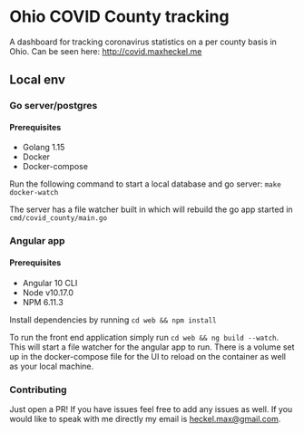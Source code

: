 # Ohio COVID County tracking
A dashboard for tracking coronavirus statistics on a per county basis in Ohio.  Can be seen here: http://covid.maxheckel.me

## Local env
### Go server/postgres
#### Prerequisites
- Golang 1.15
- Docker
- Docker-compose

Run the following command to start a local database and go server:
`make docker-watch`

The server has a file watcher built in which will rebuild the go app started in `cmd/covid_county/main.go`
### Angular app
#### Prerequisites
- Angular 10 CLI
- Node v10.17.0
- NPM 6.11.3

Install dependencies by running `cd web && npm install`

To run the front end application simply run `cd web && ng build --watch`.  This will start a file watcher for the angular app to run.  There is a volume set up in the docker-compose file for the UI to reload on the container as well as your local machine.

### Contributing
Just open a PR! If you have issues feel free to add any issues as well.  If you would like to speak with me directly my email is heckel.max@gmail.com.
